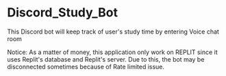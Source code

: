 # Discord_Study_Bot
This Discord bot will keep track of user's study time by entering Voice chat room

Notice: As a matter of money, this application only work on REPLIT since it uses Replit's database and Replit's server. Due to this, the bot may be disconnected sometimes because of Rate limited issue.
